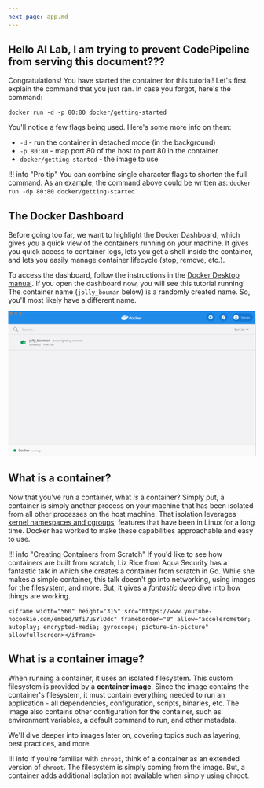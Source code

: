 ```yaml
---
next_page: app.md
---
```


## Hello AI Lab, I am trying to prevent CodePipeline from serving this document???

Congratulations! You have started the container for this tutorial!
Let's first explain the command that you just ran. In case you forgot,
here's the command:

```cli
docker run -d -p 80:80 docker/getting-started
```

You'll notice a few flags being used. Here's some more info on them:

- `-d` - run the container in detached mode (in the background)
- `-p 80:80` - map port 80 of the host to port 80 in the container
- `docker/getting-started` - the image to use

!!! info "Pro tip"
    You can combine single character flags to shorten the full command.
    As an example, the command above could be written as:
    ```
    docker run -dp 80:80 docker/getting-started
    ```

## The Docker Dashboard

Before going too far, we want to highlight the Docker Dashboard, which gives
you a quick view of the containers running on your machine. It gives you quick
access to container logs, lets you get a shell inside the container, and lets you
easily manage container lifecycle (stop, remove, etc.). 

To access the dashboard, follow the instructions in the 
[Docker Desktop manual](https://docs.docker.com/desktop/). If you open the dashboard
now, you will see this tutorial running! The container name (`jolly_bouman` below) is a
randomly created name. So, you'll most likely have a different name.

![Tutorial container running in Docker Dashboard](tutorial-in-dashboard.png)


## What is a container?

Now that you've run a container, what _is_ a container? Simply put, a container is
simply another process on your machine that has been isolated from all other processes
on the host machine. That isolation leverages [kernel namespaces and cgroups](https://medium.com/@saschagrunert/demystifying-containers-part-i-kernel-space-2c53d6979504), features that have been 
in Linux for a long time. Docker has worked to make these capabilities approachable and easy to use.

!!! info "Creating Containers from Scratch"
    If you'd like to see how containers are built from scratch, Liz Rice from Aqua Security
    has a fantastic talk in which she creates a container from scratch in Go. While she makes
    a simple container, this talk doesn't go into networking, using images for the filesystem, 
    and more. But, it gives a _fantastic_ deep dive into how things are working.

    <iframe width="560" height="315" src="https://www.youtube-nocookie.com/embed/8fi7uSYlOdc" frameborder="0" allow="accelerometer; autoplay; encrypted-media; gyroscope; picture-in-picture" allowfullscreen></iframe>

## What is a container image?

When running a container, it uses an isolated filesystem. This custom filesystem is provided 
by a **container image**. Since the image contains the container's filesystem, it must contain everything 
needed to run an application - all dependencies, configuration, scripts, binaries, etc. The 
image also contains other configuration for the container, such as environment variables,
a default command to run, and other metadata.

We'll dive deeper into images later on, covering topics such as layering, best practices, and more.

!!! info
    If you're familiar with `chroot`, think of a container as an extended version of `chroot`. The
    filesystem is simply coming from the image. But, a container adds additional isolation not
    available when simply using chroot.

